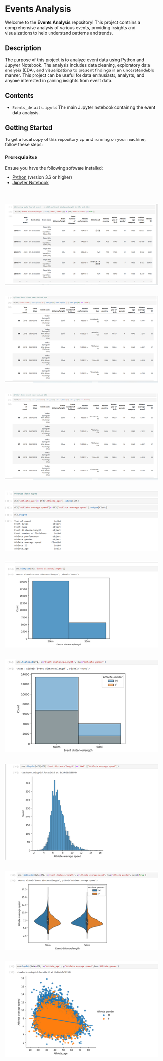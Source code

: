 # Events Analysis

Welcome to the **Events Analysis** repository! This project contains a comprehensive analysis of various events, providing insights and visualizations to help understand patterns and trends.


## Description

The purpose of this project is to analyze event data using Python and Jupyter Notebook. The analysis includes data cleaning, exploratory data analysis (EDA), and visualizations to present findings in an understandable manner. This project can be useful for data enthusiasts, analysts, and anyone interested in gaining insights from event data.

## Contents

- `Events_details.ipynb`: The main Jupyter notebook containing the event data analysis.

## Getting Started

To get a local copy of this repository up and running on your machine, follow these steps:

### Prerequisites

Ensure you have the following software installed:

- [Python](https://www.python.org/downloads/) (version 3.6 or higher)
- [Jupyter Notebook](https://jupyter.org/install)

<br><br>
<div style="text-align: center;">
  <img src="https://github.com/Gimhana123/Events-Analysis-Project/blob/main/Screenshot%20(1086).png?raw=true">
</div><br><br>
<div style="text-align: center;">
  <img src="https://github.com/Gimhana123/Events-Analysis-Project/blob/main/Screenshot%20(1087).png?raw=true">
</div><br><br>
<div style="text-align: center;">
  <img src="https://github.com/Gimhana123/Events-Analysis-Project/blob/main/Screenshot%20(1087).png?raw=true">
</div><br><br>
<div style="text-align: center;">
  <img src="https://github.com/Gimhana123/Events-Analysis-Project/blob/main/Screenshot%20(1089).png?raw=true">
</div><br><br>
<div style="text-align: center;">
  <img src="https://github.com/Gimhana123/Events-Analysis-Project/blob/main/Screenshot%20(1090).png?raw=true">
</div><br><br>
<div style="text-align: center;">
  <img src="https://github.com/Gimhana123/Events-Analysis-Project/blob/main/Screenshot%20(1091).png?raw=true">
</div><br><br>
<div style="text-align: center;">
  <img src="https://github.com/Gimhana123/Events-Analysis-Project/blob/main/Screenshot%20(1092).png?raw=true">
</div><br><br>
<div style="text-align: center;">
  <img src="https://github.com/Gimhana123/Events-Analysis-Project/blob/main/Screenshot%20(1093).png?raw=true">
</div><br><br>
<div style="text-align: center;">
  <img src="https://github.com/Gimhana123/Events-Analysis-Project/blob/main/Screenshot%20(1094).png?raw=true">
</div><br><br>


